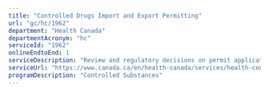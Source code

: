 ```yaml
---
title: "Controlled Drugs Import and Export Permitting"
url: "gc/hc/1962"
department: "Health Canada"
departmentAcronym: "hc"
serviceId: "1962"
onlineEndtoEnd: 1
serviceDescription: "Review and regulatory decisions on permit applications from valid Controlled Drugs Licensed Dealers. (CSCB)"
serviceUrl: "https://www.canada.ca/en/health-canada/services/health-concerns/controlled-substances-precursor-chemicals/controlled-substances.html"
programDescription: "Controlled Substances"
---
```

